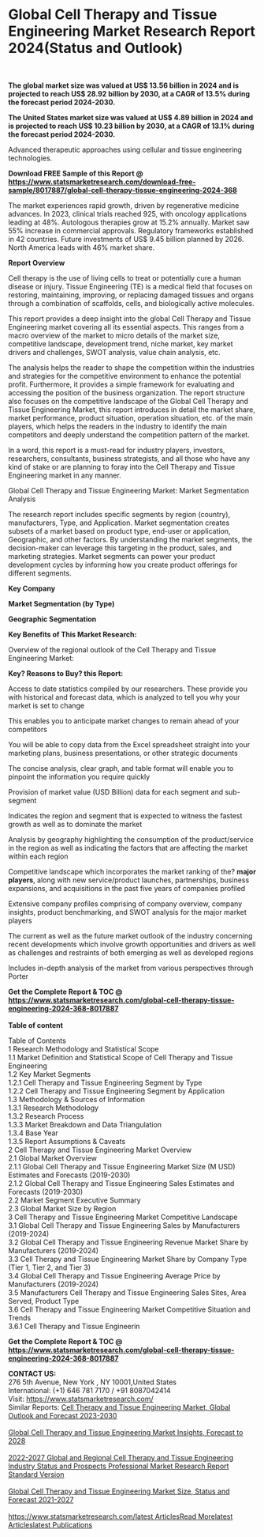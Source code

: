 <h1>Global Cell Therapy and Tissue Engineering Market Research Report 2024(Status and Outlook)</h1><br/><p><strong>The global market size was valued at US$ 13.56 billion in 2024 and is projected to reach US$ 28.92 billion by 2030, at a <strong>CAGR</strong> of 13.5% during the forecast period 2024-2030.</strong></p><p><strong>The United States market size was valued at US$ 4.89 billion in 2024 and is projected to reach US$ 10.23 billion by 2030, at a <strong>CAGR</strong> of 13.1% during the forecast period 2024-2030.</strong></p><p>Advanced therapeutic approaches using cellular and tissue engineering technologies.</p><p><strong>Download FREE Sample of this Report @ <a href="https://www.statsmarketresearch.com/download-free-sample/8017887/global-cell-therapy-tissue-engineering-2024-368">https://www.statsmarketresearch.com/download-free-sample/8017887/global-cell-therapy-tissue-engineering-2024-368</a></strong></p><p>The market experiences rapid growth, driven by regenerative medicine advances. In 2023, clinical trials reached 925, with oncology applications leading at 48%. Autologous therapies grow at 15.2% annually. Market saw 55% increase in commercial approvals. Regulatory frameworks established in 42 countries. Future investments of US$ 9.45 billion planned by 2026. North America leads with 46% market share.</p><p><strong>Report Overview</strong></p><p>Cell therapy is the use of living cells to treat or potentially cure a human disease or injury. Tissue Engineering (TE) is a medical field that focuses on restoring, maintaining, improving, or replacing damaged tissues and organs through a combination of scaffolds, cells, and biologically active molecules.</p><p>This report provides a deep insight into the global Cell Therapy and Tissue Engineering market covering all its essential aspects. This ranges from a macro overview of the market to micro details of the market size, competitive landscape, development trend, niche market, key market drivers and challenges, SWOT analysis, value chain analysis, etc.</p><p>The analysis helps the reader to shape the competition within the industries and strategies for the competitive environment to enhance the potential profit. Furthermore, it provides a simple framework for evaluating and accessing the position of the business organization. The report structure also focuses on the competitive landscape of the Global Cell Therapy and Tissue Engineering Market, this report introduces in detail the market share, market performance, product situation, operation situation, etc. of the main players, which helps the readers in the industry to identify the main competitors and deeply understand the competition pattern of the market.</p><p>In a word, this report is a must-read for industry players, investors, researchers, consultants, business strategists, and all those who have any kind of stake or are planning to foray into the Cell Therapy and Tissue Engineering market in any manner.</p><p>Global Cell Therapy and Tissue Engineering Market: Market Segmentation Analysis</p><p>The research report includes specific segments by region (country), manufacturers, Type, and Application. Market segmentation creates subsets of a market based on product type, end-user or application, Geographic, and other factors. By understanding the market segments, the decision-maker can leverage this targeting in the product, sales, and marketing strategies. Market segments can power your product development cycles by informing how you create product offerings for different segments.</p><p><strong>Key Company</strong></p><p><strong>Market Segmentation (by Type)</strong></p><p><strong>Geographic Segmentation</strong></p><p><strong>Key Benefits of This Market Research:</strong></p><p>Overview of the regional outlook of the Cell Therapy and Tissue Engineering Market:</p><p><strong>Key? <strong>Reasons to Buy</strong>? this Report:</strong></p><p>Access to date statistics compiled by our researchers. These provide you with historical and forecast data, which is analyzed to tell you why your market is set to change</p><p>This enables you to anticipate market changes to remain ahead of your competitors</p><p>You will be able to copy data from the Excel spreadsheet straight into your marketing plans, business presentations, or other strategic documents</p><p>The concise analysis, clear graph, and table format will enable you to pinpoint the information you require quickly</p><p>Provision of market value (USD Billion) data for each segment and sub-segment</p><p>Indicates the region and segment that is expected to witness the fastest growth as well as to dominate the market</p><p>Analysis by geography highlighting the consumption of the product/service in the region as well as indicating the factors that are affecting the market within each region</p><p>Competitive landscape which incorporates the market ranking of the? <strong><strong>major players</strong></strong>, along with new service/product launches, partnerships, business expansions, and acquisitions in the past five years of companies profiled</p><p>Extensive company profiles comprising of company overview, company insights, product benchmarking, and SWOT analysis for the major market players</p><p>The current as well as the future market outlook of the industry concerning recent developments which involve growth opportunities and drivers as well as challenges and restraints of both emerging as well as developed regions</p><p>Includes in-depth analysis of the market from various perspectives through Porter</p><div><b>Get the Complete Report & TOC @ <a href="https://www.statsmarketresearch.com/global-cell-therapy-tissue-engineering-2024-368-8017887">https://www.statsmarketresearch.com/global-cell-therapy-tissue-engineering-2024-368-8017887</a></b></div><br><b>Table of content</b><p>Table of Contents<br /> 1 Research Methodology and Statistical Scope<br /> 1.1 Market Definition and Statistical Scope of Cell Therapy and Tissue Engineering<br /> 1.2 Key Market Segments<br /> 1.2.1 Cell Therapy and Tissue Engineering Segment by Type<br /> 1.2.2 Cell Therapy and Tissue Engineering Segment by Application<br /> 1.3 Methodology & Sources of Information<br /> 1.3.1 Research Methodology<br /> 1.3.2 Research Process<br /> 1.3.3 Market Breakdown and Data Triangulation<br /> 1.3.4 Base Year<br /> 1.3.5 Report Assumptions & Caveats<br /> 2 Cell Therapy and Tissue Engineering Market Overview<br /> 2.1 Global Market Overview<br /> 2.1.1 Global Cell Therapy and Tissue Engineering Market Size (M USD) Estimates and Forecasts (2019-2030)<br /> 2.1.2 Global Cell Therapy and Tissue Engineering Sales Estimates and Forecasts (2019-2030)<br /> 2.2 Market Segment Executive Summary<br /> 2.3 Global Market Size by Region<br /> 3 Cell Therapy and Tissue Engineering Market Competitive Landscape<br /> 3.1 Global Cell Therapy and Tissue Engineering Sales by Manufacturers (2019-2024)<br /> 3.2 Global Cell Therapy and Tissue Engineering Revenue Market Share by Manufacturers (2019-2024)<br /> 3.3 Cell Therapy and Tissue Engineering Market Share by Company Type (Tier 1, Tier 2, and Tier 3)<br /> 3.4 Global Cell Therapy and Tissue Engineering Average Price by Manufacturers (2019-2024)<br /> 3.5 Manufacturers Cell Therapy and Tissue Engineering Sales Sites, Area Served, Product Type<br /> 3.6 Cell Therapy and Tissue Engineering Market Competitive Situation and Trends<br /> 3.6.1 Cell Therapy and Tissue Engineerin<br><div><b>Get the Complete Report & TOC @ <a href="https://www.statsmarketresearch.com/global-cell-therapy-tissue-engineering-2024-368-8017887">https://www.statsmarketresearch.com/global-cell-therapy-tissue-engineering-2024-368-8017887</a></b></div></p> <b>CONTACT US:</b><br>276 5th Avenue, New York , NY 10001,United States<br>International: (+1) 646 781 7170 / +91 8087042414<br>Visit: <a href="https://www.statsmarketresearch.com/">https://www.statsmarketresearch.com/</a><br>Similar Reports: <a href="https://www.statsmarketresearch.com/global-cell-therapy-tissue-engineering-2024-368-8017887">Cell Therapy and Tissue Engineering Market, Global Outlook and Forecast 2023-2030</a><br/><br/><a href="https://www.statsmarketresearch.com/global-cell-therapy-tissue-engineering-2024-368-8017887">Global Cell Therapy and Tissue Engineering Market Insights, Forecast to 2028</a><br/><br/><a href="https://www.statsmarketresearch.com/global-cell-therapy-tissue-engineering-2024-368-8017887">2022-2027 Global and Regional Cell Therapy and Tissue Engineering Industry Status and Prospects Professional Market Research Report Standard Version</a><br/><br/><a href="https://www.statsmarketresearch.com/global-cell-therapy-tissue-engineering-2024-368-8017887">Global Cell Therapy and Tissue Engineering Market Size, Status and Forecast 2021-2027</a><br/><br/><a href="https://gyeongbokgung.com">https://www.statsmarketresearch.com/</a><a href="https://hallyeomaritime.com">latest Articles</a><a href="https://jingwansa.com">Read More</a><a href=https://nguoiviet.jp/">latest Articles</a><a href="https://www.intelmarketresearch.com/">latest Publications</a>